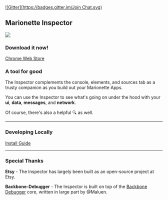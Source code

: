 [![Gitter](https://badges.gitter.im/Join Chat.svg)](https://gitter.im/MarionetteLabs/marionette.inspector?utm_source=badge&utm_medium=badge&utm_campaign=pr-badge&utm_content=badge)

## Marionette Inspector

![](http://f.cl.ly/items/0c2j1N123b3w2E2g1n3d/Image%202014-10-25%20at%2011.54.48%20AM.png)

### Download it now!
[Chrome Web Store](https://chrome.google.com/webstore/detail/marionette-inspector/fbgfjlockdhidoaempmjcddibjklhpka?hl=en)

### A tool for good

The Inspector complements the console, elements, and sources tab as a trusty companion as you build out your Marionette Apps.

You can use the Inspector to see what's going on under the hood with your **ui**, **data**, **messages**, and **network**.


Of course, there's also a helpful :mag: as well.

---
### Developing Locally
[Install Guide](docs/developing_locally.md)


---
### Special Thanks

**Etsy** - The Inspector has largely been built as an open-source project at Etsy.

**Backbone-Debugger** - The Inspector is built on top of the [Backbone Debugger](https://github.com/Maluen/Backbone-Debugger) core, written in large part by @Maluen.
